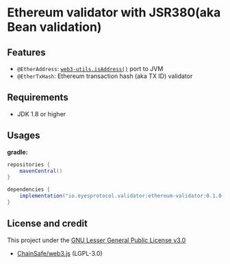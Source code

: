 # Ethereum validator with JSR380(aka Bean validation)

## Features
 - `@EtherAddress`: [`web3-utils.isAddress()`][LINK_SOURCE] port to JVM
 - `@EtherTxHash`: Ethereum transaction hash (aka TX ID) validator

## Requirements
 - JDK 1.8 or higher

## Usages

**gradle:**
```groovy
repositories {
    mavenCentral()
}

dependencies {
    implementation("io.eyesprotocol.validator:ethereum-validator:0.1.0-SNAPSHOT")
}
```

## License and credit
This project under the [GNU Lesser General Public License v3.0](./LICENSE)
 - [ChainSafe/web3.js][LINK_WEB3] (LGPL-3.0)

[LINK_WEB3]: https://github.com/ChainSafe/web3.js
[LINK_SOURCE]: https://github.com/ChainSafe/web3.js/blob/2279a67e0702343764db5cae2dffc04048083952/packages/web3-utils/src/utils.js#L85
